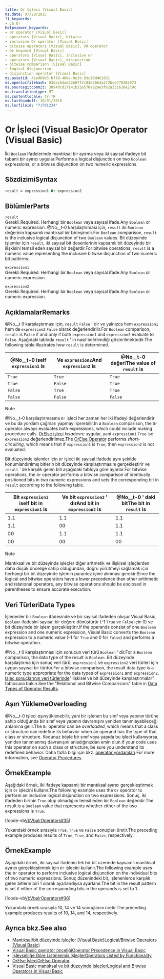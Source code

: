 ```yaml
---
title: Or İşleci (Visual Basic)
ms.date: 07/20/2015
f1_keywords:
- vb.Or
helpviewer_keywords:
- Or operator [Visual Basic]
- operators [Visual Basic], bitwise
- inclusive Or operator [Visual Basic]
- bitwise operators [Visual Basic], OR operator
- Or keyword [Visual Basic]
- operators [Visual Basic], inclusive or
- operators [Visual Basic], disjunction
- bitwise comparison [Visual Basic]
- logical disjunction
- disjunction operator [Visual Basic]
ms.assetid: 41ed6905-bf3d-468a-9e3b-03c10d461891
ms.openlocfilehash: 03decb4ad32e8ff2c03e3b64a272bce779282973
ms.sourcegitcommit: 3094dcd17141b32a570a82ae3f62a331616e2c9c
ms.translationtype: MT
ms.contentlocale: tr-TR
ms.lasthandoff: 10/01/2019
ms.locfileid: "71701234"
---
```

# <a name="or-operator-visual-basic"></a><span data-ttu-id="8f959-102">Or İşleci (Visual Basic)</span><span class="sxs-lookup"><span data-stu-id="8f959-102">Or Operator (Visual Basic)</span></span>
<span data-ttu-id="8f959-103">İki `Boolean` ifadelerinde mantıksal bir ayırma veya iki sayısal ifadeye bit tabanlı bir ayırıcı uygular.</span><span class="sxs-lookup"><span data-stu-id="8f959-103">Performs a logical disjunction on two `Boolean` expressions, or a bitwise disjunction on two numeric expressions.</span></span>  
  
## <a name="syntax"></a><span data-ttu-id="8f959-104">Sözdizimi</span><span class="sxs-lookup"><span data-stu-id="8f959-104">Syntax</span></span>  
  
```vb  
result = expression1 Or expression2  
```  
  
## <a name="parts"></a><span data-ttu-id="8f959-105">Bölümler</span><span class="sxs-lookup"><span data-stu-id="8f959-105">Parts</span></span>  
 `result`  
 <span data-ttu-id="8f959-106">Gerekli.</span><span class="sxs-lookup"><span data-stu-id="8f959-106">Required.</span></span> <span data-ttu-id="8f959-107">Herhangi bir `Boolean` veya sayısal ifade.</span><span class="sxs-lookup"><span data-stu-id="8f959-107">Any `Boolean` or numeric expression.</span></span> <span data-ttu-id="8f959-108">@No__t-0 karşılaştırması için, `result` iki `Boolean` değerinin kapsamlı mantıksal bir birleşimdir.</span><span class="sxs-lookup"><span data-stu-id="8f959-108">For `Boolean` comparison, `result` is the inclusive logical disjunction of two `Boolean` values.</span></span> <span data-ttu-id="8f959-109">Bit düzeyinde işlemler için `result`, iki sayısal bit desenlerinin kapsamlı bit düzeyinde bir ilişkisini temsil eden sayısal bir değerdir.</span><span class="sxs-lookup"><span data-stu-id="8f959-109">For bitwise operations, `result` is a numeric value representing the inclusive bitwise disjunction of two numeric bit patterns.</span></span>  
  
 `expression1`  
 <span data-ttu-id="8f959-110">Gerekli.</span><span class="sxs-lookup"><span data-stu-id="8f959-110">Required.</span></span> <span data-ttu-id="8f959-111">Herhangi bir `Boolean` veya sayısal ifade.</span><span class="sxs-lookup"><span data-stu-id="8f959-111">Any `Boolean` or numeric expression.</span></span>  
  
 `expression2`  
 <span data-ttu-id="8f959-112">Gerekli.</span><span class="sxs-lookup"><span data-stu-id="8f959-112">Required.</span></span> <span data-ttu-id="8f959-113">Herhangi bir `Boolean` veya sayısal ifade.</span><span class="sxs-lookup"><span data-stu-id="8f959-113">Any `Boolean` or numeric expression.</span></span>  
  
## <a name="remarks"></a><span data-ttu-id="8f959-114">Açıklamalar</span><span class="sxs-lookup"><span data-stu-id="8f959-114">Remarks</span></span>  
 <span data-ttu-id="8f959-115">@No__t 0 karşılaştırması için, `result` `False` ' dir ve yalnızca hem `expression1` hem de `expression2` `False` olarak değerlendirilir.</span><span class="sxs-lookup"><span data-stu-id="8f959-115">For `Boolean` comparison, `result` is `False` if and only if both `expression1` and `expression2` evaluate to `False`.</span></span> <span data-ttu-id="8f959-116">Aşağıdaki tabloda `result` ' ın nasıl belirlendiği gösterilmektedir.</span><span class="sxs-lookup"><span data-stu-id="8f959-116">The following table illustrates how `result` is determined.</span></span>  
  
|<span data-ttu-id="8f959-117">@No__t-0 ise</span><span class="sxs-lookup"><span data-stu-id="8f959-117">If `expression1` is</span></span>|<span data-ttu-id="8f959-118">Ve `expression2`</span><span class="sxs-lookup"><span data-stu-id="8f959-118">And `expression2` is</span></span>|<span data-ttu-id="8f959-119">@No__t-0 değeri</span><span class="sxs-lookup"><span data-stu-id="8f959-119">The value of `result` is</span></span>|  
|-------------------------|--------------------------|------------------------------|  
|`True`|`True`|`True`|  
|`True`|`False`|`True`|  
|`False`|`True`|`True`|  
|`False`|`False`|`False`|  
  
> [!NOTE]
> <span data-ttu-id="8f959-120">@No__t-0 karşılaştırmasına `Or` işleci her zaman her iki ifadeyi değerlendirir ve bu da yordam çağrıları yapmayı içerebilir.</span><span class="sxs-lookup"><span data-stu-id="8f959-120">In a `Boolean` comparison, the `Or` operator always evaluates both expressions, which could include making procedure calls.</span></span> <span data-ttu-id="8f959-121">[OrElse işleci](../../../visual-basic/language-reference/operators/orelse-operator.md) *kısa*devre uygular, yani `expression1` `True` ise `expression2` değerlendirilmez.</span><span class="sxs-lookup"><span data-stu-id="8f959-121">The [OrElse Operator](../../../visual-basic/language-reference/operators/orelse-operator.md) performs *short-circuiting*, which means that if `expression1` is `True`, then `expression2` is not evaluated.</span></span>  
  
 <span data-ttu-id="8f959-122">Bit düzeyinde işlemler için `Or` işleci iki sayısal ifadede aynı şekilde konumlandırılmış bitlerin bit düzeyinde karşılaştırmasını gerçekleştirir ve `result` ' de karşılık gelen biti aşağıdaki tabloya göre ayarlar.</span><span class="sxs-lookup"><span data-stu-id="8f959-122">For bitwise operations, the `Or` operator performs a bitwise comparison of identically positioned bits in two numeric expressions and sets the corresponding bit in `result` according to the following table.</span></span>  
  
|<span data-ttu-id="8f959-123">Bit `expression1` ise</span><span class="sxs-lookup"><span data-stu-id="8f959-123">If bit in `expression1` is</span></span>|<span data-ttu-id="8f959-124">Ve bit `expression2` ' dır</span><span class="sxs-lookup"><span data-stu-id="8f959-124">And bit in `expression2` is</span></span>|<span data-ttu-id="8f959-125">@No__t-0 ' daki bit</span><span class="sxs-lookup"><span data-stu-id="8f959-125">The bit in `result` is</span></span>|  
|--------------------------------|---------------------------------|----------------------------|  
|<span data-ttu-id="8f959-126">1\.</span><span class="sxs-lookup"><span data-stu-id="8f959-126">1</span></span>|<span data-ttu-id="8f959-127">1\.</span><span class="sxs-lookup"><span data-stu-id="8f959-127">1</span></span>|<span data-ttu-id="8f959-128">1\.</span><span class="sxs-lookup"><span data-stu-id="8f959-128">1</span></span>|  
|<span data-ttu-id="8f959-129">1\.</span><span class="sxs-lookup"><span data-stu-id="8f959-129">1</span></span>|<span data-ttu-id="8f959-130">0</span><span class="sxs-lookup"><span data-stu-id="8f959-130">0</span></span>|<span data-ttu-id="8f959-131">1\.</span><span class="sxs-lookup"><span data-stu-id="8f959-131">1</span></span>|  
|<span data-ttu-id="8f959-132">0</span><span class="sxs-lookup"><span data-stu-id="8f959-132">0</span></span>|<span data-ttu-id="8f959-133">1\.</span><span class="sxs-lookup"><span data-stu-id="8f959-133">1</span></span>|<span data-ttu-id="8f959-134">1\.</span><span class="sxs-lookup"><span data-stu-id="8f959-134">1</span></span>|  
|<span data-ttu-id="8f959-135">0</span><span class="sxs-lookup"><span data-stu-id="8f959-135">0</span></span>|<span data-ttu-id="8f959-136">0</span><span class="sxs-lookup"><span data-stu-id="8f959-136">0</span></span>|<span data-ttu-id="8f959-137">0</span><span class="sxs-lookup"><span data-stu-id="8f959-137">0</span></span>|  
  
> [!NOTE]
> <span data-ttu-id="8f959-138">Mantıksal ve bit düzeyinde işleçler diğer aritmetik ve ilişkisel işleçlerden daha düşük önceliğe sahip olduğundan, doğru yürütmeyi sağlamak için herhangi bir bit düzeyinde işlemin parantez içine alınması gerekir.</span><span class="sxs-lookup"><span data-stu-id="8f959-138">Since the logical and bitwise operators have a lower precedence than other arithmetic and relational operators, any bitwise operations should be enclosed in parentheses to ensure accurate execution.</span></span>  
  
## <a name="data-types"></a><span data-ttu-id="8f959-139">Veri Türleri</span><span class="sxs-lookup"><span data-stu-id="8f959-139">Data Types</span></span>  
 <span data-ttu-id="8f959-140">İşlenenler bir `Boolean` ifadesinde ve bir sayısal ifadeden oluşur Visual Basic, `Boolean` ifadesini sayısal bir değere dönüştürür (-1 `True` ve `False` için 0) ve bit düzeyinde bir işlem gerçekleştirir.</span><span class="sxs-lookup"><span data-stu-id="8f959-140">If the operands consist of one `Boolean` expression and one numeric expression, Visual Basic converts the `Boolean` expression to a numeric value (–1 for `True` and 0 for `False`) and performs a bitwise operation.</span></span>  
  
 <span data-ttu-id="8f959-141">@No__t 0 karşılaştırması için sonucun veri türü `Boolean` ' dir.</span><span class="sxs-lookup"><span data-stu-id="8f959-141">For a `Boolean` comparison, the data type of the result is `Boolean`.</span></span> <span data-ttu-id="8f959-142">Bit düzeyinde karşılaştırma için sonuç veri türü, `expression1` ve `expression2` veri türleri için uygun sayısal bir türdür.</span><span class="sxs-lookup"><span data-stu-id="8f959-142">For a bitwise comparison, the result data type is a numeric type appropriate for the data types of `expression1` and `expression2`.</span></span> <span data-ttu-id="8f959-143">[Işleç sonuçlarının veri türlerinde](../../../visual-basic/language-reference/operators/data-types-of-operator-results.md)"Ilişkisel ve bit düzeyinde karşılaştırmalar" tablosuna bakın.</span><span class="sxs-lookup"><span data-stu-id="8f959-143">See the "Relational and Bitwise Comparisons" table in [Data Types of Operator Results](../../../visual-basic/language-reference/operators/data-types-of-operator-results.md).</span></span>  
  
## <a name="overloading"></a><span data-ttu-id="8f959-144">Aşırı Yükleme</span><span class="sxs-lookup"><span data-stu-id="8f959-144">Overloading</span></span>  
 <span data-ttu-id="8f959-145">@No__t-0 işleci *aşırı*yüklenebilir, yani bir işlenen bu sınıf veya yapının türüne sahip olduğunda bir sınıf veya yapının davranışını yeniden tanımlayabileceği anlamına gelir.</span><span class="sxs-lookup"><span data-stu-id="8f959-145">The `Or` operator can be *overloaded*, which means that a class or structure can redefine its behavior when an operand has the type of that class or structure.</span></span> <span data-ttu-id="8f959-146">Kodunuz böyle bir sınıf veya yapıda bu işleci kullanıyorsa, yeniden tanımlanmış davranışını anladığınızdan emin olun.</span><span class="sxs-lookup"><span data-stu-id="8f959-146">If your code uses this operator on such a class or structure, be sure you understand its redefined behavior.</span></span> <span data-ttu-id="8f959-147">Daha fazla bilgi için bkz. [operatör yordamları](../../../visual-basic/programming-guide/language-features/procedures/operator-procedures.md).</span><span class="sxs-lookup"><span data-stu-id="8f959-147">For more information, see [Operator Procedures](../../../visual-basic/programming-guide/language-features/procedures/operator-procedures.md).</span></span>  
  
## <a name="example"></a><span data-ttu-id="8f959-148">Örnek</span><span class="sxs-lookup"><span data-stu-id="8f959-148">Example</span></span>  
 <span data-ttu-id="8f959-149">Aşağıdaki örnek, iki ifadeye kapsamlı bir mantıksal ayırıcı gerçekleştirmek için `Or` işlecini kullanır.</span><span class="sxs-lookup"><span data-stu-id="8f959-149">The following example uses the `Or` operator to perform an inclusive logical disjunction on two expressions.</span></span> <span data-ttu-id="8f959-150">Sonuç, iki ifadeden birinin `True` olup olmadığını temsil eden bir `Boolean` değeridir.</span><span class="sxs-lookup"><span data-stu-id="8f959-150">The result is a `Boolean` value that represents whether either of the two expressions is `True`.</span></span>  
  
 [!code-vb[VbVbalrOperators#35](~/samples/snippets/visualbasic/VS_Snippets_VBCSharp/VbVbalrOperators/VB/Class1.vb#35)]  
  
 <span data-ttu-id="8f959-151">Yukarıdaki örnek sırasıyla `True`, `True` ve `False` sonuçları üretir.</span><span class="sxs-lookup"><span data-stu-id="8f959-151">The preceding example produces results of `True`, `True`, and `False`, respectively.</span></span>  
  
## <a name="example"></a><span data-ttu-id="8f959-152">Örnek</span><span class="sxs-lookup"><span data-stu-id="8f959-152">Example</span></span>  
 <span data-ttu-id="8f959-153">Aşağıdaki örnek, iki sayısal ifadenin tek bir bit üzerinde kapsamlı mantıksal ayırıcı gerçekleştirmek için `Or` işlecini kullanır.</span><span class="sxs-lookup"><span data-stu-id="8f959-153">The following example uses the `Or` operator to perform inclusive logical disjunction on the individual bits of two numeric expressions.</span></span> <span data-ttu-id="8f959-154">Sonuç düzenindeki bit, işlenenlerde karşılık gelen bitlerin biri 1 olarak ayarlandıysa ayarlanır.</span><span class="sxs-lookup"><span data-stu-id="8f959-154">The bit in the result pattern is set if either of the corresponding bits in the operands is set to 1.</span></span>  
  
 [!code-vb[VbVbalrOperators#36](~/samples/snippets/visualbasic/VS_Snippets_VBCSharp/VbVbalrOperators/VB/Class1.vb#36)]  
  
 <span data-ttu-id="8f959-155">Yukarıdaki örnek sırasıyla 10, 14 ve 14 sonuçlarını üretir.</span><span class="sxs-lookup"><span data-stu-id="8f959-155">The preceding example produces results of 10, 14, and 14, respectively.</span></span>  
  
## <a name="see-also"></a><span data-ttu-id="8f959-156">Ayrıca bkz.</span><span class="sxs-lookup"><span data-stu-id="8f959-156">See also</span></span>

- [<span data-ttu-id="8f959-157">Mantıksal/bit düzeyinde Işleçler (Visual Basic)</span><span class="sxs-lookup"><span data-stu-id="8f959-157">Logical/Bitwise Operators (Visual Basic)</span></span>](../../../visual-basic/language-reference/operators/logical-bitwise-operators.md)
- [<span data-ttu-id="8f959-158">Visual Basic operatör önceliği</span><span class="sxs-lookup"><span data-stu-id="8f959-158">Operator Precedence in Visual Basic</span></span>](../../../visual-basic/language-reference/operators/operator-precedence.md)
- [<span data-ttu-id="8f959-159">İşlevselliğe Göre Listelenmiş İşleçler</span><span class="sxs-lookup"><span data-stu-id="8f959-159">Operators Listed by Functionality</span></span>](../../../visual-basic/language-reference/operators/operators-listed-by-functionality.md)
- [<span data-ttu-id="8f959-160">OrElse İşleci</span><span class="sxs-lookup"><span data-stu-id="8f959-160">OrElse Operator</span></span>](../../../visual-basic/language-reference/operators/orelse-operator.md)
- [<span data-ttu-id="8f959-161">Visual Basic mantıksal ve bit düzeyinde Işleçler</span><span class="sxs-lookup"><span data-stu-id="8f959-161">Logical and Bitwise Operators in Visual Basic</span></span>](../../../visual-basic/programming-guide/language-features/operators-and-expressions/logical-and-bitwise-operators.md)
